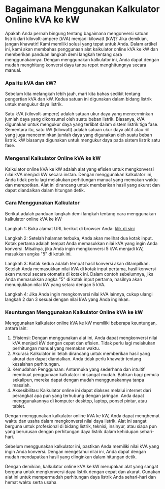 Bagaimana Menggunakan Kalkulator Online kVA ke kW
=================================================

Apakah Anda pernah bingung tentang bagaimana mengonversi satuan listrik dari kilovolt-ampere (kVA) menjadi kilowatt (kW)? Jika demikian, jangan khawatir! Kami memiliki solusi yang tepat untuk Anda. Dalam artikel ini, kami akan membahas penggunaan alat kalkulator online kVA ke kW dan memberikan panduan langkah demi langkah tentang cara menggunakannya. Dengan menggunakan kalkulator ini, Anda dapat dengan mudah menghitung konversi daya tanpa repot menghitungnya secara manual.

### Apa itu kVA dan kW?

Sebelum kita melangkah lebih jauh, mari kita bahas sedikit tentang pengertian kVA dan kW. Kedua satuan ini digunakan dalam bidang listrik untuk mengukur daya listrik.

Satu kVA (kilovolt-ampere) adalah satuan ukur daya yang mencerminkan jumlah daya yang dikonsumsi oleh suatu beban listrik. Biasanya, kVA digunakan untuk mengukur daya yang terlibat dalam sistem listrik tiga fase. Sementara itu, satu kW (kilowatt) adalah satuan ukur daya aktif atau riil yang juga mencerminkan jumlah daya yang digunakan oleh suatu beban listrik. kW biasanya digunakan untuk mengukur daya pada sistem listrik satu fase.

### Mengenal Kalkulator Online kVA ke kW

Kalkulator online kVA ke kW adalah alat yang efisien untuk mengkonversi nilai kVA menjadi kW secara instan. Dengan menggunakan kalkulator ini, Anda tidak perlu lagi melakukan perhitungan manual yang memakan waktu dan merepotkan. Alat ini dirancang untuk memberikan hasil yang akurat dan dapat diandalkan dalam hitungan detik.

### Cara Menggunakan Kalkulator

Berikut adalah panduan langkah demi langkah tentang cara menggunakan kalkulator online kVA ke kW:

Langkah 1: Buka alamat URL berikut di browser Anda: [klik di sini](https://www.onlinecalculatorsfree.com/id/tools/kva-to-kw-calculator.html)

Langkah 2: Setelah halaman terbuka, Anda akan melihat dua kotak input. Kotak pertama adalah tempat Anda memasukkan nilai kVA yang ingin Anda konversi. Misalnya, jika Anda ingin mengkonversi 5 kVA menjadi kW, masukkan angka "5" di kotak ini.

Langkah 3: Kotak kedua adalah tempat hasil konversi akan ditampilkan. Setelah Anda memasukkan nilai kVA di kotak input pertama, hasil konversi akan muncul secara otomatis di kotak ini. Dalam contoh sebelumnya, jika Anda memasukkan angka "5" di kotak input pertama, hasilnya akan menunjukkan nilai kW yang setara dengan 5 kVA.

Langkah 4: Jika Anda ingin mengkonversi nilai kVA lainnya, cukup ulangi langkah 2 dan 3 sesuai dengan nilai kVA yang Anda inginkan.

### Keuntungan Menggunakan Kalkulator Online kVA ke kW

Menggunakan kalkulator online kVA ke kW memiliki beberapa keuntungan, antara lain:

1. Efisiensi: Dengan menggunakan alat ini, Anda dapat mengkonversi nilai kVA menjadi kW dengan cepat dan efisien. Tidak perlu lagi melakukan perhitungan manual yang memakan waktu.
2. Akurasi: Kalkulator ini telah dirancang untuk memberikan hasil yang akurat dan dapat diandalkan. Anda tidak perlu khawatir tentang kesalahan perhitungan.
3. Kemudahan Penggunaan: Antarmuka yang sederhana dan intuitif membuat penggunaan kalkulator ini sangat mudah. Bahkan bagi pemula sekalipun, mereka dapat dengan mudah menggunakannya tanpa masalah.
4. Aksesibilitas: Kalkulator online ini dapat diakses melalui internet dari perangkat apa pun yang terhubung dengan jaringan. Anda dapat menggunakannya di komputer desktop, laptop, ponsel pintar, atau tablet.

Dengan menggunakan kalkulator online kVA ke kW, Anda dapat menghemat waktu dan usaha dalam mengkonversi nilai daya listrik. Alat ini sangat berguna untuk profesional di bidang listrik, teknisi, insinyur, atau siapa pun yang berurusan dengan perhitungan daya listrik dalam kehidupan sehari-hari.

Sebelum menggunakan kalkulator ini, pastikan Anda memiliki nilai kVA yang ingin Anda konversi. Dengan mengetahui nilai ini, Anda dapat dengan mudah mendapatkan hasil yang diinginkan dalam hitungan detik.

Dengan demikian, kalkulator online kVA ke kW merupakan alat yang sangat berguna untuk mengkonversi daya listrik dengan cepat dan akurat. Gunakan alat ini untuk mempermudah perhitungan daya listrik Anda sehari-hari dan hemat waktu serta usaha.